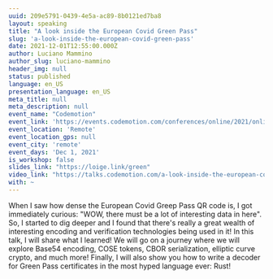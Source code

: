 ```yaml
---
uuid: 209e5791-0439-4e5a-ac89-8b0121ed7ba8
layout: speaking
title: "A look inside the European Covid Green Pass"
slug: 'a-look-inside-the-european-covid-green-pass'
date: 2021-12-01T12:55:00.000Z
author: Luciano Mammino
author_slug: luciano-mammino
header_img: null
status: published
language: en_US
presentation_language: en_US
meta_title: null
meta_description: null
event_name: "Codemotion"
event_link: 'https://events.codemotion.com/conferences/online/2021/online-tech-conference-autumn'
event_location: 'Remote'
event_location_gps: null
event_city: 'remote'
event_days: 'Dec 1, 2021'
is_workshop: false
slides_link: "https://loige.link/green"
video_link: "https://talks.codemotion.com/a-look-inside-the-european-covid-green-p?playlist=online-tech-conference-2021---english-ed"
with: ~
---
```


When I saw how dense the European Covid Greep Pass QR code is, I got immediately curious: "WOW, there must be a lot of interesting data in here". So, I started to dig deeper and I found that there's really a great wealth of interesting encoding and verification technologies being used in it! In this talk, I will share what I learned! We will go on a journey where we will explore Base54 encoding, COSE tokens, CBOR serialization, elliptic curve crypto, and much more! Finally, I will also show you how to write a decoder for Green Pass certificates in the most hyped language ever: Rust!
